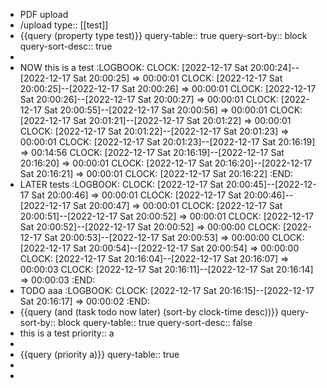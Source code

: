 - PDF upload
- /upload
  type:: [[test]]
- {{query (property type test)}}
  query-table:: true
  query-sort-by:: block
  query-sort-desc:: true
-
- NOW this is a test
  :LOGBOOK:
  CLOCK: [2022-12-17 Sat 20:00:24]--[2022-12-17 Sat 20:00:25] =>  00:00:01
  CLOCK: [2022-12-17 Sat 20:00:25]--[2022-12-17 Sat 20:00:26] =>  00:00:01
  CLOCK: [2022-12-17 Sat 20:00:26]--[2022-12-17 Sat 20:00:27] =>  00:00:01
  CLOCK: [2022-12-17 Sat 20:00:55]--[2022-12-17 Sat 20:00:56] =>  00:00:01
  CLOCK: [2022-12-17 Sat 20:01:21]--[2022-12-17 Sat 20:01:22] =>  00:00:01
  CLOCK: [2022-12-17 Sat 20:01:22]--[2022-12-17 Sat 20:01:23] =>  00:00:01
  CLOCK: [2022-12-17 Sat 20:01:23]--[2022-12-17 Sat 20:16:19] =>  00:14:56
  CLOCK: [2022-12-17 Sat 20:16:19]--[2022-12-17 Sat 20:16:20] =>  00:00:01
  CLOCK: [2022-12-17 Sat 20:16:20]--[2022-12-17 Sat 20:16:21] =>  00:00:01
  CLOCK: [2022-12-17 Sat 20:16:22]
  :END:
- LATER tests
  :LOGBOOK:
  CLOCK: [2022-12-17 Sat 20:00:45]--[2022-12-17 Sat 20:00:46] =>  00:00:01
  CLOCK: [2022-12-17 Sat 20:00:46]--[2022-12-17 Sat 20:00:47] =>  00:00:01
  CLOCK: [2022-12-17 Sat 20:00:51]--[2022-12-17 Sat 20:00:52] =>  00:00:01
  CLOCK: [2022-12-17 Sat 20:00:52]--[2022-12-17 Sat 20:00:52] =>  00:00:00
  CLOCK: [2022-12-17 Sat 20:00:53]--[2022-12-17 Sat 20:00:53] =>  00:00:00
  CLOCK: [2022-12-17 Sat 20:00:54]--[2022-12-17 Sat 20:00:54] =>  00:00:00
  CLOCK: [2022-12-17 Sat 20:16:04]--[2022-12-17 Sat 20:16:07] =>  00:00:03
  CLOCK: [2022-12-17 Sat 20:16:11]--[2022-12-17 Sat 20:16:14] =>  00:00:03
  :END:
- TODO aaa
  :LOGBOOK:
  CLOCK: [2022-12-17 Sat 20:16:15]--[2022-12-17 Sat 20:16:17] =>  00:00:02
  :END:
- {{query (and (task todo now later) (sort-by clock-time desc))}}
  query-sort-by:: block
  query-table:: true
  query-sort-desc:: false
- this is a test
  priority:: a
-
- {{query (priority a)}}
  query-table:: true
-
-